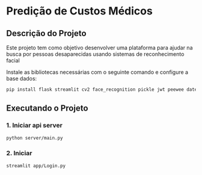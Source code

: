 # Predição de Custos Médicos

## Descrição do Projeto

Este projeto tem como objetivo desenvolver uma plataforma para ajudar na busca por pessoas desaparecidas usando sistemas de reconhecimento facial

Instale as bibliotecas necessárias com o seguinte comando e configure a base dados:

```bash
pip install flask streamlit cv2 face_recognition pickle jwt peewee datetime babel streamlit requests streamlit_extras subprocess numpy st_pages
```

## Executando o Projeto

### 1. Iniciar api server


```bash
python server/main.py
```

### 2. Iniciar 


```bash
streamlit app/Login.py
```
